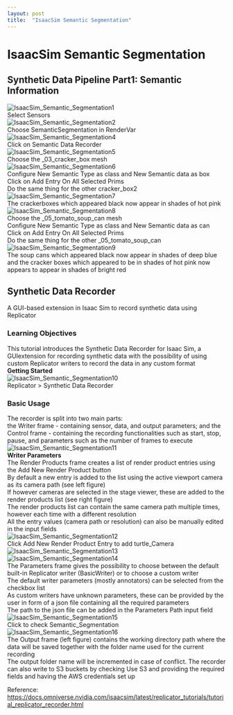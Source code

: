 ```yaml
---
layout: post
title:  "IsaacSim Semantic Segmentation"
---
```

# IsaacSim Semantic Segmentation
## Synthetic Data Pipeline Part1: Semantic Information
![IsaacSim_Semantic_Segmentation1](https://github.com/growingpenguin/growingpenguin.github.io/assets/110277903/4ea72cee-f791-40ee-a7c8-d5f8ffd3e811) <br/>
Select Sensors <br/>
![IsaacSim_Semantic_Segmentation2](https://github.com/growingpenguin/growingpenguin.github.io/assets/110277903/c1ab489c-c7eb-4e1a-b7e2-6dd46622dffe) <br/>
Choose SemanticSegmentation in RenderVar <br/>
![IsaacSim_Semantic_Segmentation4](https://github.com/growingpenguin/growingpenguin.github.io/assets/110277903/303cb292-03b4-4e01-a120-a7ebf27e08f2) <br/>
Click on Semantic Data Recorder <br/>
![IsaacSim_Semantic_Segmentation5](https://github.com/growingpenguin/growingpenguin.github.io/assets/110277903/8be1717e-5906-4f87-8d57-2ca53e5729e1) <br/>
Choose the _03_cracker_box mesh <br/>
![IsaacSim_Semantic_Segmentation6](https://github.com/growingpenguin/growingpenguin.github.io/assets/110277903/8e2e7592-bde2-4d59-a139-2a32f6a7333f) <br/>
Configure New Semantic Type as class and New Semantic data as box <br/>
Click on Add Entry On All Selected Prims <br/>
Do the same thing for the other cracker_box2 <br/>
![IsaacSim_Semantic_Segmentation7](https://github.com/growingpenguin/growingpenguin.github.io/assets/110277903/f0f685e9-d044-4433-a6f0-f5c43049d690) <br/>
The crackerboxes which appeared black now appear in shades of hot pink <br/>
![IsaacSim_Semantic_Segmentation8](https://github.com/growingpenguin/growingpenguin.github.io/assets/110277903/69e1c4d3-1508-4acb-bf26-063da23beda5) <br/>
Choose the _05_tomato_soup_can mesh <br/>
Configure New Semantic Type as class and New Semantic data as can <br/>
Click on Add Entry On All Selected Prims <br/>
Do the same thing for the other _05_tomato_soup_can <br/>
![IsaacSim_Semantic_Segmentation9](https://github.com/growingpenguin/growingpenguin.github.io/assets/110277903/9b4f66a6-a622-4d19-b47d-08bb4f7b4ce7) <br/>
The soup cans which appeared black now appear in shades of deep blue and the cracker boxes which appeared to be in shades of hot pink now appears to appear in shades of bright red <br/>

## Synthetic Data Recorder
A GUI-based extension in Isaac Sim to record synthetic data using Replicator <br/>
### Learning Objectives <br/>
This tutorial introduces the Synthetic Data Recorder for Isaac Sim, a GUIextension for recording synthetic data with the possibility of using custom Replicator writers to record the data in any custom format <br/>
**Getting Started** <br/>
![IsaacSim_Semantic_Segmentation10](https://github.com/growingpenguin/growingpenguin.github.io/assets/110277903/f2260612-12ea-4b0f-b5c0-c5b23bd81244) <br/>
Replicator > Synthetic Data Recorder <br/>
### Basic Usage
The recorder is split into two main parts: <br/>
the Writer frame - containing sensor, data, and output parameters; and the Control frame - containing the recording functionalities such as start, stop, pause, and parameters such as the number of frames to execute <br/>
![IsaacSim_Semantic_Segmentation11](https://github.com/growingpenguin/growingpenguin.github.io/assets/110277903/807573b0-26c8-40be-ae11-a8c34985c856) <br/>
**Writer Parameters** <br/>
The Render Products frame creates a list of render product entries using the Add New Render Product button <br/>
By default a new entry is added to the list using the active viewport camera as its camera path (see left figure) <br/>
If however cameras are selected in the stage viewer, these are added to the render products list (see right figure) <br/>
The render products list can contain the same camera path multiple times, however each time with a different resolution <br/>
All the entry values (camera path or resolution) can also be manually edited in the input fields <br/>
![IsaacSim_Semantic_Segmentation12](https://github.com/growingpenguin/growingpenguin.github.io/assets/110277903/45958eb3-85eb-48d1-bc0c-8b1a21c5e018) <br/>
Click Add New Render Product Entry to add turtle_Camera <br/>
![IsaacSim_Semantic_Segmentation13](https://github.com/growingpenguin/growingpenguin.github.io/assets/110277903/eb85611c-c674-4d13-be03-73cf23b11c01) <br/>
![IsaacSim_Semantic_Segmentation14](https://github.com/growingpenguin/growingpenguin.github.io/assets/110277903/7416588f-29fe-407a-a609-3f3b3c5a9796) <br/>
The Parameters frame gives the possibility to choose between the default built-in Replicator writer (BasicWriter) or to choose a custom writer <br/>
The default writer parameters (mostly annotators) can be selected from the checkbox list <br/>
As custom writers have unknown parameters, these can be provided by the user in form of a json file containing all the required parameters <br/>
The path to the json file can be added in the Parameters Path input field <br/>
![IsaacSim_Semantic_Segmentation15](https://github.com/growingpenguin/growingpenguin.github.io/assets/110277903/08421352-1bd3-4b7e-8adb-cbe0f580de2e) <br/>
Click to check Semantic_Segmentation <br/>
![IsaacSim_Semantic_Segmentation16](https://github.com/growingpenguin/growingpenguin.github.io/assets/110277903/bd87fa5d-b9ff-4af5-929b-32c552b48494) <br/>
The Output frame (left figure) contains the working directory path where the data will be saved together with the folder name used for the current recording <br/>
The output folder name will be incremented in case of conflict. The recorder can also write to S3 buckets by checking Use S3 and providing the required fields and having the AWS credentials set up <br/>


Reference: https://docs.omniverse.nvidia.com/isaacsim/latest/replicator_tutorials/tutorial_replicator_recorder.html <br/>
